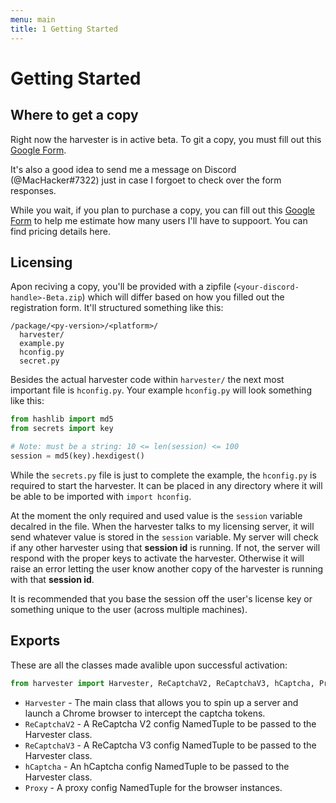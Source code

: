```yaml
---
menu: main
title: 1 Getting Started
---
```



# Getting Started

## Where to get a copy

Right now the harvester is in active beta. To git a copy, you must fill out this [Google Form](https://docs.google.com/forms/d/e/1FAIpQLSeT7hg_lXxAb8jBX_I1MrEmV6vp4OIKoKqNB1cPdiOs2R_ybA/viewform?usp=sf_link).

It's also a good idea to send me a message on Discord (@MacHacker#7322) just in
case I forgoet to check over the form responses.

While you wait, if you plan to purchase a copy, you can fill out this [Google Form](https://docs.google.com/forms/d/e/1FAIpQLScaW7RPL0IesbE_1UmxcsbIrLzJwUBPBZklq4P_odzn5MlIEw/viewform?usp=sf_link)
to help me estimate how many users I'll have to suppoort. You can find pricing
details here.

## Licensing

Apon reciving a copy, you'll be provided with a zipfile (`<your-discord-handle>-Beta.zip`) which will differ based
on how you filled out the registration form. It'll structured something like this:

```
/package/<py-version>/<platform>/
  harvester/
  example.py
  hconfig.py
  secret.py
```

Besides the actual harvester code within `harvester/` the next most important file is
`hconfig.py`. Your example `hconfig.py` will look something like this:

```py
from hashlib import md5
from secrets import key

# Note: must be a string: 10 <= len(session) <= 100
session = md5(key).hexdigest()
```

While the `secrets.py` file is just to complete the example, the `hconfig.py` is required to start the harvester.
It can be placed in any directory where it will be able to be imported with `import hconfig`.

At the moment the only required and used value is the `session` variable decalred in the file. When the
harvester talks to my licensing server, it will send whatever value is stored in the `session` variable.
My server will check if any other harvester using that **session id** is running. If not, the server
will respond with the proper keys to activate the harvester. Otherwise it will raise an error letting
the user know another copy of the harvester is running with that **session id**.

It is recommended that you base the session off the user's license key or something unique to the user
(across multiple machines).

## Exports

These are all the classes made avalible upon successful activation:

```py
from harvester import Harvester, ReCaptchaV2, ReCaptchaV3, hCaptcha, Proxy
```

+ `Harvester` - The main class that allows you to spin up a server and launch a Chrome browser to intercept the captcha tokens.
+ `ReCaptchaV2` - A ReCaptcha V2 config NamedTuple to be passed to the Harvester class.
+ `ReCaptchaV3` - A ReCaptcha V3 config NamedTuple to be passed to the Harvester class.
+ `hCaptcha` - An hCaptcha config NamedTuple to be passed to the Harvester class.
+ `Proxy` - A proxy config NamedTuple for the browser instances.